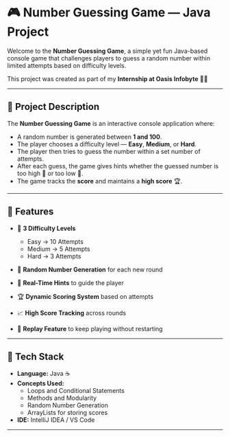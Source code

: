 # 🎮 Number Guessing Game — Java Project

Welcome to the **Number Guessing Game**, a simple yet fun Java-based console game that challenges players to guess a random number within limited attempts based on difficulty levels.  

This project was created as part of my **Internship at Oasis Infobyte** 💼✨

---

## 📝 Project Description

The **Number Guessing Game** is an interactive console application where:
- A random number is generated between **1 and 100**.
- The player chooses a difficulty level — **Easy**, **Medium**, or **Hard**.
- The player then tries to guess the number within a set number of attempts.
- After each guess, the game gives hints whether the guessed number is too high 🔼 or too low 🔽.
- The game tracks the **score** and maintains a **high score** 🏆.

---

## 🚀 Features

- 🎯 **3 Difficulty Levels**
  - Easy → 10 Attempts
  - Medium → 5 Attempts
  - Hard → 3 Attempts

- 🔢 **Random Number Generation** for each new round  
- 🧠 **Real-Time Hints** to guide the player  
- 🏆 **Dynamic Scoring System** based on attempts  
- 📈 **High Score Tracking** across rounds  
- 🔄 **Replay Feature** to keep playing without restarting

---

## 🧰 Tech Stack

- **Language:** Java ☕  
- **Concepts Used:**  
  - Loops and Conditional Statements  
  - Methods and Modularity  
  - Random Number Generation  
  - ArrayLists for storing scores  
- **IDE:** IntelliJ IDEA / VS Code

---


